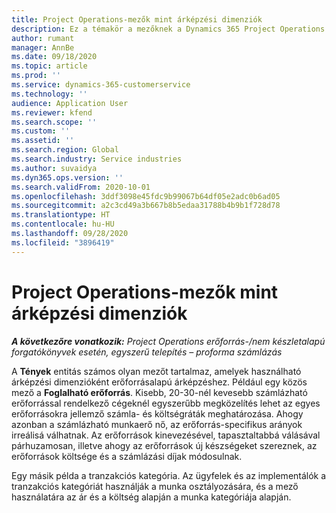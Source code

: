 ```yaml
---
title: Project Operations-mezők mint árképzési dimenziók
description: Ez a témakör a mezőknek a Dynamics 365 Project Operations árképzési dimenzióiként való használatáról nyújt információkat.
author: rumant
manager: AnnBe
ms.date: 09/18/2020
ms.topic: article
ms.prod: ''
ms.service: dynamics-365-customerservice
ms.technology: ''
audience: Application User
ms.reviewer: kfend
ms.search.scope: ''
ms.custom: ''
ms.assetid: ''
ms.search.region: Global
ms.search.industry: Service industries
ms.author: suvaidya
ms.dyn365.ops.version: ''
ms.search.validFrom: 2020-10-01
ms.openlocfilehash: 3ddf3098e45fdc9b99067b64df05e2adc0b6ad05
ms.sourcegitcommit: a2c3cd49a3b667b8b5edaa31788b4b9b1f728d78
ms.translationtype: HT
ms.contentlocale: hu-HU
ms.lasthandoff: 09/28/2020
ms.locfileid: "3896419"
---
```

# <a name="project-operations-fields-as-pricing-dimensions"></a>Project Operations-mezők mint árképzési dimenziók

_**A következőre vonatkozik:** Project Operations erőforrás-/nem készletalapú forgatókönyvek esetén, egyszerű telepítés – proforma számlázás_

A **Tények** entitás számos olyan mezőt tartalmaz, amelyek használható árképzési dimenzióként erőforrásalapú árképzéshez. Például egy közös mező a **Foglalható erőforrás**. Kisebb, 20-30-nél kevesebb számlázható erőforrással rendelkező cégeknél egyszerűbb megközelítés lehet az egyes erőforrásokra jellemző számla- és költségráták meghatározása. Ahogy azonban a számlázható munkaerő nő, az erőforrás-specifikus arányok irreálisá válhatnak. Az erőforrások kinevezésével, tapasztaltabbá válásával párhuzamosan, illetve ahogy az erőforrások új készségeket szereznek, az erőforrások költsége és a számlázási díjak módosulnak. 

Egy másik példa a tranzakciós kategória. Az ügyfelek és az implementálók a tranzakciós kategóriát használják a munka osztályozására, és a mező használatára az ár és a költség alapján a munka kategóriája alapján.
